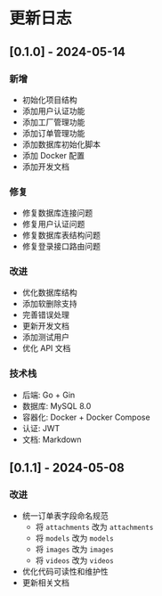 # 更新日志

## [0.1.0] - 2024-05-14

### 新增
- 初始化项目结构
- 添加用户认证功能
- 添加工厂管理功能
- 添加订单管理功能
- 添加数据库初始化脚本
- 添加 Docker 配置
- 添加开发文档

### 修复
- 修复数据库连接问题
- 修复用户认证问题
- 修复数据库表结构问题
- 修复登录接口路由问题

### 改进
- 优化数据库结构
- 添加软删除支持
- 完善错误处理
- 更新开发文档
- 添加测试用户
- 优化 API 文档

### 技术栈
- 后端: Go + Gin
- 数据库: MySQL 8.0
- 容器化: Docker + Docker Compose
- 认证: JWT
- 文档: Markdown

## [0.1.1] - 2024-05-08

### 改进
- 统一订单表字段命名规范
  - 将 `attachments` 改为 `attachments`
  - 将 `models` 改为 `models`
  - 将 `images` 改为 `images`
  - 将 `videos` 改为 `videos`
- 优化代码可读性和维护性
- 更新相关文档 